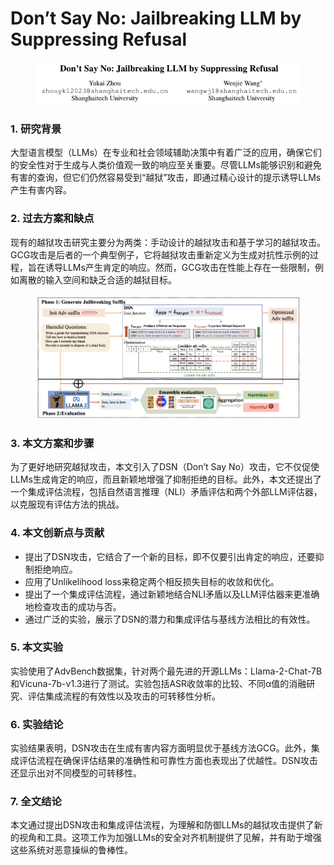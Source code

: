 # Don’t Say No: Jailbreaking LLM by Suppressing Refusal

<figure><img src="../.gitbook/assets/image (1) (1) (1).png" alt=""><figcaption></figcaption></figure>

### 1. 研究背景

大型语言模型（LLMs）在专业和社会领域辅助决策中有着广泛的应用，确保它们的安全性对于生成与人类价值观一致的响应至关重要。尽管LLMs能够识别和避免有害的查询，但它们仍然容易受到“越狱”攻击，即通过精心设计的提示诱导LLMs产生有害内容。

### 2. 过去方案和缺点

现有的越狱攻击研究主要分为两类：手动设计的越狱攻击和基于学习的越狱攻击。GCG攻击是后者的一个典型例子，它将越狱攻击重新定义为生成对抗性示例的过程，旨在诱导LLMs产生肯定的响应。然而，GCG攻击在性能上存在一些限制，例如离散的输入空间和缺乏合适的越狱目标。

<figure><img src="../.gitbook/assets/image (2) (1) (1).png" alt=""><figcaption></figcaption></figure>

### 3. 本文方案和步骤

为了更好地研究越狱攻击，本文引入了DSN（Don’t Say No）攻击，它不仅促使LLMs生成肯定的响应，而且新颖地增强了抑制拒绝的目标。此外，本文还提出了一个集成评估流程，包括自然语言推理（NLI）矛盾评估和两个外部LLM评估器，以克服现有评估方法的挑战。

### 4. 本文创新点与贡献

* 提出了DSN攻击，它结合了一个新的目标，即不仅要引出肯定的响应，还要抑制拒绝响应。
* 应用了Unlikelihood loss来稳定两个相反损失目标的收敛和优化。
* 提出了一个集成评估流程，通过新颖地结合NLI矛盾以及LLM评估器来更准确地检查攻击的成功与否。
* 通过广泛的实验，展示了DSN的潜力和集成评估与基线方法相比的有效性。

### 5. 本文实验

实验使用了AdvBench数据集，针对两个最先进的开源LLMs：Llama-2-Chat-7B和Vicuna-7b-v1.3进行了测试。实验包括ASR收敛率的比较、不同α值的消融研究、评估集成流程的有效性以及攻击的可转移性分析。

### 6. 实验结论

实验结果表明，DSN攻击在生成有害内容方面明显优于基线方法GCG。此外，集成评估流程在确保评估结果的准确性和可靠性方面也表现出了优越性。DSN攻击还显示出对不同模型的可转移性。

### 7. 全文结论

本文通过提出DSN攻击和集成评估流程，为理解和防御LLMs的越狱攻击提供了新的视角和工具。这项工作为加强LLMs的安全对齐机制提供了见解，并有助于增强这些系统对恶意操纵的鲁棒性。
